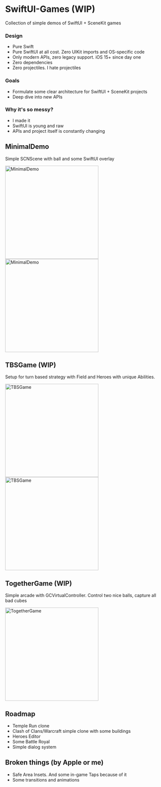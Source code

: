 # SwiftUI-Games (WIP)

Collection of simple demos of SwiftUI + SceneKit games

### Design
- Pure Swift
- Pure SwiftUI at all cost. Zero UIKit imports and OS-specific code
- Only modern APIs, zero legacy support. iOS 15+ since day one
- Zero dependencies
- Zero projectiles. I hate projectiles

### Goals
- Formulate some clear architecture for SwiftUI + SceneKit projects
- Deep dive into new APIs

### Why it's so messy?
- I made it
- SwiftUI is young and raw
- APIs and project itself is constantly changing

## MinimalDemo
Simple SCNScene with ball and some SwiftUI overlay

<p float="left">
<img src="https://i.imgur.com/TRA8q3Z.png" alt="MinimalDemo" height="300">
<img src="https://i.imgur.com/YFw4OP9.png" alt="MinimalDemo" height="300">
</p>

## TBSGame (WIP)
Setup for turn based strategy with Field and Heroes with unique Abilities.

<p float="left">
<img src="https://i.imgur.com/EmsgJld.png" alt="TBSGame" height="300">
<img src="https://i.imgur.com/Cic7cEa.png" alt="TBSGame" height="300">
</p>

## TogetherGame (WIP)
Simple arcade with GCVirtualController. Control two nice balls, capture all bad cubes

<p float="left">
<img src="https://i.imgur.com/XEwC2ZD.png" alt="TogetherGame" height="300">
</p>

## Roadmap
- Temple Run clone
- Clash of Clans/Warcraft simple clone with some buildings
- Heroes Editor
- Some Battle Royal
- Simple dialog system

## Broken things (by Apple or me)
- Safe Area Insets. And some in-game Taps because of it
- Some transitions and animations
